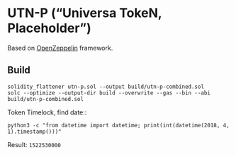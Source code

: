 # UTN-P (“Universa TokeN, Placeholder”)

Based on [OpenZeppelin](https://github.com/OpenZeppelin/zeppelin-solidity) framework.

## Build

    solidity_flattener utn-p.sol --output build/utn-p-combined.sol 
    solc --optimize --output-dir build --overwrite --gas --bin --abi build/utn-p-combined.sol

Token Timelock, find date::

    python3 -c "from datetime import datetime; print(int(datetime(2018, 4, 1).timestamp()))"


Result: `1522530000`
